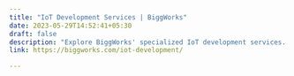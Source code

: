 ```yaml
---
title: "IoT Development Services | BiggWorks"
date: 2023-05-29T14:52:41+05:30
draft: false
description: "Explore BiggWorks' specialized IoT development services. Transform your ideas into smart, connected solutions. Expertise in IoT strategy, device connectivity, and data analytics."
link: https://biggworks.com/iot-development/

---
```


